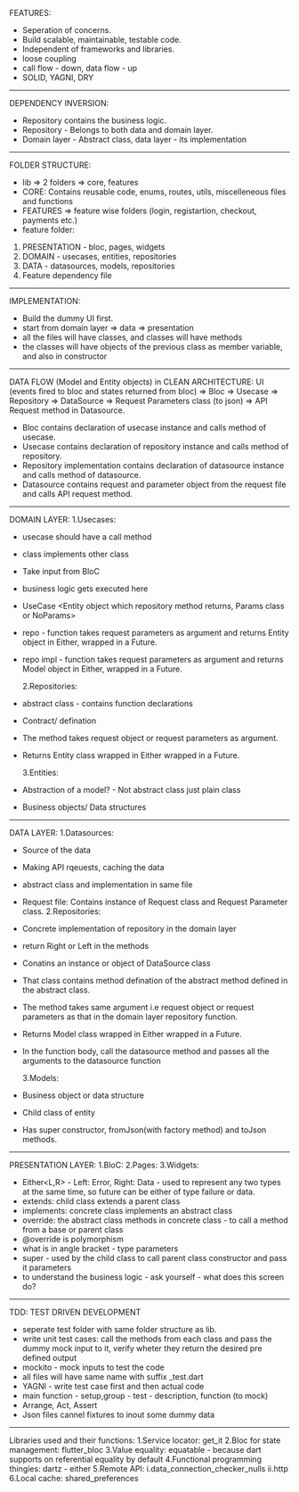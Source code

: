 FEATURES:

- Seperation of concerns.
- Build scalable, maintainable, testable code.
- Independent of frameworks and libraries.
- loose coupling
- call flow - down, data flow - up
- SOLID, YAGNI, DRY

---

DEPENDENCY INVERSION:

- Repository contains the business logic.
- Repository - Belongs to both data and domain layer.
- Domain layer - Abstract class, data layer - its implementation

---

FOLDER STRUCTURE:

- lib => 2 folders => core, features
- CORE: Contains reusable code, enums, routes, utils, miscelleneous files and functions
- FEATURES => feature wise folders (login, registartion, checkout, payments etc.)
- feature folder:

1. PRESENTATION - bloc, pages, widgets
2. DOMAIN - usecases, entities, repositories
3. DATA - datasources, models, repositories
4. Feature dependency file

---

IMPLEMENTATION:

- Build the dummy UI first.
- start from domain layer => data => presentation
- all the files will have classes, and classes will have methods
- the classes will have objects of the previous class as member variable, and also in constructor

---

DATA FLOW (Model and Entity objects) in CLEAN ARCHITECTURE:
UI (events fired to bloc and states returned from bloc) => Bloc => Usecase => Repository => DataSource => Request Parameters class (to json) => API Request method in Datasource.

- Bloc contains declaration of usecase instance and calls method of usecase.
- Usecase contains declaration of repository instance and calls method of repository.
- Repository implementation contains declaration of datasource instance and calls method of datasource.
- Datasource contains request and parameter object from the request file and calls API request method.

---

DOMAIN LAYER:
1.Usecases:

- usecase should have a call method
- class implements other class
- Take input from BloC
- business logic gets executed here
- UseCase <Entity object which repository method returns, Params class or NoParams>
- repo - function takes request parameters as argument and returns Entity object in Either, wrapped in a Future.
- repo impl - function takes request parameters as argument and returns Model object in Either, wrapped in a Future.

  2.Repositories:

- abstract class - contains function declarations
- Contract/ defination
- The method takes request object or request parameters as argument.
- Returns Entity class wrapped in Either wrapped in a Future.

  3.Entities:

- Abstraction of a model? - Not abstract class just plain class
- Business objects/ Data structures

---

DATA LAYER:
1.Datasources:

- Source of the data
- Making API rqeuests, caching the data
- abstract class and implementation in same file
- Request file: Contains instance of Request class and Request Parameter class.
  2.Repositories:
- Concrete implementation of repository in the domain layer
- return Right or Left in the methods
- Conatins an instance or object of DataSource class
- That class contains method defination of the abstract method defined in the abstract class.
- The method takes same argument i.e request object or request parameters as that in the domain layer repository function.
- Returns Model class wrapped in Either wrapped in a Future.
- In the function body, call the datasource method and passes all the arguments to the datasource function

  3.Models:

- Business object or data structure
- Child class of entity
- Has super constructor, fromJson(with factory method) and toJson methods.

---

PRESENTATION LAYER:
1.BloC:
2.Pages:
3.Widgets:

- Either<L,R> - Left: Error, Right: Data - used to represent any two types at the same time, so future can be either of type failure or data.
- extends: child class extends a parent class
- implements: concrete class implements an abstract class
- override: the abstract class methods in concrete class - to call a method from a base or parent class
- @override is polymorphism
- what is in angle bracket - type parameters
- super - used by the child class to call parent class constructor and pass it parameters
- to understand the business logic - ask yourself - what does this screen do?

---

TDD: TEST DRIVEN DEVELOPMENT

- seperate test folder with same folder structure as lib.
- write unit test cases: call the methods from each class and pass the dummy mock input to it, verify wheter they return the desired pre defined output
- mockito - mock inputs to test the code
- all files will have same name with suffix \_test.dart
- YAGNI - write test case first and then actual code
- main function - setup,group - test - description, function (to mock)
- Arrange, Act, Assert
- Json files cannel fixtures to inout some dummy data

---

Libraries used and their functions:
1.Service locator: get_it
2.Bloc for state management: flutter_bloc
3.Value equality: equatable - because dart supports on referential equality by default
4.Functional programming thingies: dartz - either
5.Remote API:
i.data_connection_checker_nulls
ii.http
6.Local cache: shared_preferences
